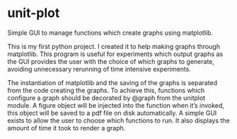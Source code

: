 # unit-plot
Simple GUI to manage functions which create graphs using matplotlib.

This is my first python project. I created it to help making graphs through matplotlib. This program is useful for experiments which output graphs as the GUI provides the user with the choice of which graphs to generate, avoiding unnecessary rerunning of time intensive experiments.

The instantiation of matplotlib and the saving of the graphs is separated from the code creating the graphs. To achieve this, functions which configure a graph should be decorated by @graph from the unitplot module. A figure object will be injected into the function when it’s invoked, this object will be saved to a pdf file on disk automatically. A simple GUI exists to allow the user to choose which functions to run. It also displays the amount of time it took to render a graph.
